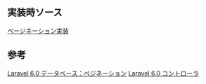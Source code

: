 ## 実装時ソース

[ページネーション実装](https://github.com/hibohiboo/whitemap/tree/96551cb2039bacd5b0c19c0f9a1b0bc77be1f60b/laravel_docker/whitemap)

## 参考

[Laravel 6.0 データベース：ペジネーション](https://readouble.com/laravel/6.0/ja/pagination.html)
[Laravel 6.0 コントローラ](https://readouble.com/laravel/6.0/ja/controllers.html)
